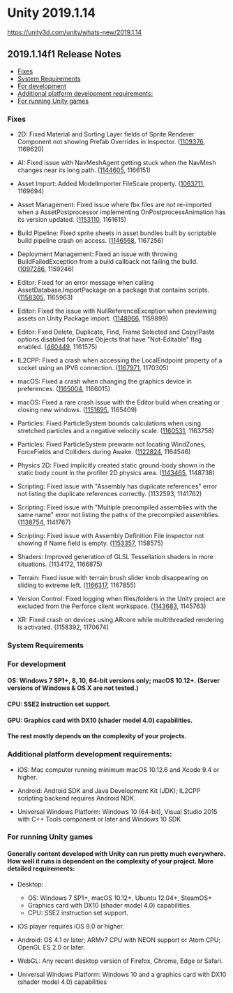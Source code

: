 # Unity 2019.1.14

https://unity3d.com/unity/whats-new/2019.1.14

## 2019.1.14f1 Release Notes

- [Fixes](#fixes)
- [System Requirements](#system-requirements)
- [For development](#for-development)
- [Additional platform development requirements:](#additional-platform-development-requirements)
- [For running Unity games](#for-running-unity-games)


### Fixes

*   2D: Fixed Material and Sorting Layer fields of Sprite Renderer Component not showing Prefab Overrides in Inspector. ([1109376](https://issuetracker.unity3d.com/issues/material-and-sorting-layer-fields-of-sprite-renderer-component-do-not-show-prefab-overrides-in-inspector), 1169620)
    
*   AI: Fixed issue with NavMeshAgent getting stuck when the NavMesh changes near its long path. ([1144605](https://issuetracker.unity3d.com/issues/navmeshagent-gets-stuck-on-its-path-when-a-navmeshobstacle-with-carving-is-toggled-on-slash-off-nearby), 1166151)
    
*   Asset Import: Added ModelImporter.FileScale property. ([1063711](https://issuetracker.unity3d.com/issues/modelimporter-dot-filescale-no-longer-exists), 1169694)
    
*   Asset Management: Fixed issue where fbx files are not re-imported when a AssetPostprocessor implementing OnPostprocessAnimation has its version updated. ([1153110](https://issuetracker.unity3d.com/issues/asset-postprocessor-doesnt-reimport-fbx-file-with-animations-on-version-change-if-only-onpostprocessanimation-is-used), 1161615)
    
*   Build Pipeline: Fixed sprite sheets in asset bundles built by scriptable build pipeline crash on access. ([1146568](https://issuetracker.unity3d.com/issues/sprite-sheets-in-asset-bundles-built-by-scriptable-build-pipeline-crash-on-access), 1167256)
    
*   Deployment Management: Fixed an issue with throwing BuildFailedException from a build callback not failing the build. ([1097286](https://issuetracker.unity3d.com/issues/build-does-not-fail-when-using-buildfailedexception), 1159246)
    
*   Editor: Fixed for an error message when calling AssetDatabase.ImportPackage on a package that contains scripts. ([1158305](https://issuetracker.unity3d.com/issues/assetdatabase-dot-importpackage-throws-an-error-when-importing-a-unity-package-with-a-script-inside-of-it), 1165963)
    
*   Editor: Fixed the issue with NullReferenceException when previewing assets on Unity Package import. ([1148966](https://issuetracker.unity3d.com/issues/custom-package-preview-window-goes-gray-when-clicking-on-image-files), 1159899)
    
*   Editor: Fxed Delete, Duplicate, Find, Frame Selected and Copy/Paste options disabled for Game Objects that have "Not-Editable" flag enabled. ([460449](https://issuetracker.unity3d.com/issues/delete-duplicate-find-frame-selected-and-copy-slash-paste-are-not-working-on-gameobjects-which-have-noteditable-flag-enabled), 1161575)
    
*   IL2CPP: Fixed a crash when accessing the LocalEndpoint property of a socket using an IPV6 connection. ([1167971](https://issuetracker.unity3d.com/issues/constructor-ipendpoint-ipadress-int-throws-an-exception-when-using-ipv6-tcp-streams-in-il2cpp-builds), 1170305)
    
*   macOS: Fixed a crash when changing the graphics device in preferences. ([1165004](https://issuetracker.unity3d.com/issues/unity-editor-crashes-when-switching-device-to-use-in-preferences-settings), 1166015)
    
*   macOS: Fixed a rare crash issue with the Editor build when creating or closing new windows. ([1151695](https://issuetracker.unity3d.com/issues/mac-os-crash-on-rendereventscontext-removecommandbuffers-when-closing-a-window), 1165409)
    
*   Particles: Fixed ParticleSystem bounds calculations when using stretched particles and a negative velocity scale. ([1160531](https://issuetracker.unity3d.com/issues/cone-shaped-particle-systems-bounds-are-smaller-when-renderer-mode-stretched-billboard-speed-scale-has-negative-value), 1163758)
    
*   Particles: Fixed ParticleSystem prewarm not locating WindZones, ForceFields and Colliders during Awake. ([1122824](https://issuetracker.unity3d.com/issues/wind-zone-effect-is-not-prewarped-on-a-particle-system-after-reopening-the-project), 1164546)
    
*   Physics 2D: Fixed implicitly created static ground-body shown in the static body count in the profiler 2D physics area. ([1143465](https://issuetracker.unity3d.com/issues/profiler-shows-1-static-body-under-physics-2d-when-profiling-an-empty-scene), 1148738)
    
*   Scripting: Fixed issue with "Assembly has duplicate references" error not listing the duplicate references correctly. (1132593, 1141762)
    
*   Scripting: Fixed issue with "Multiple precompiled assemblies with the same name" error not listing the paths of the precompiled assemblies. ([1138754](https://issuetracker.unity3d.com/issues/precompiledassemblyexception-does-not-show-file-paths-in-its-message-when-there-are-few-assemblies-with-the-same-name), 1141767)
    
*   Scripting: Fixed issue with Assembly Definition File inspector not showing if Name field is empty. ([1153357](https://issuetracker.unity3d.com/issues/assembly-definition-breaks-inspector-without-the-ability-to-fix-it-manually-when-its-name-is-set-to-none), 1158575)
    
*   Shaders: Improved generation of GLSL Tessellation shaders in more situations. (1134172, 1166875)
    
*   Terrain: Fixed issue with terrain brush slider knob disappearing on sliding to extreme left. ([1166317](https://issuetracker.unity3d.com/issues/terrain-brush-size-slider-indicator-disappears-when-moving-it-to-the-left-side), 1167855)
    
*   Version Control: Fixed logging when files/folders in the Unity project are excluded from the Perforce client workspace. ([1143683](https://issuetracker.unity3d.com/issues/vcs-console-constantly-prints-warning-if-file-is-excluded-from-workspace), 1145763)
    
*   XR: Fixed crash on devices using ARcore while multithreaded rendering is activated. (1158392, 1170674)
    

### System Requirements

### For development

#### OS: Windows 7 SP1+, 8, 10, 64-bit versions only; macOS 10.12+. (Server versions of Windows & OS X are not tested.)

#### CPU: SSE2 instruction set support.

#### GPU: Graphics card with DX10 (shader model 4.0) capabilities.

#### The rest mostly depends on the complexity of your projects.

### Additional platform development requirements:

*   iOS: Mac computer running minimum macOS 10.12.6 and Xcode 9.4 or higher.
    
*   Android: Android SDK and Java Development Kit (JDK); IL2CPP scripting backend requires Android NDK.
    
*   Universal Windows Platform: Windows 10 (64-bit), Visual Studio 2015 with C++ Tools component or later and Windows 10 SDK
    

### For running Unity games

#### Generally content developed with Unity can run pretty much everywhere. How well it runs is dependent on the complexity of your project. More detailed requirements:

*   Desktop:
    
    *   OS: Windows 7 SP1+, macOS 10.12+, Ubuntu 12.04+, SteamOS+
    *   Graphics card with DX10 (shader model 4.0) capabilities.
    *   CPU: SSE2 instruction set support.
*   iOS player requires iOS 9.0 or higher.
    
*   Android: OS 4.1 or later; ARMv7 CPU with NEON support or Atom CPU; OpenGL ES 2.0 or later.
    
*   WebGL: Any recent desktop version of Firefox, Chrome, Edge or Safari.
    
*   Universal Windows Platform: Windows 10 and a graphics card with DX10 (shader model 4.0) capabilities